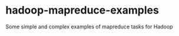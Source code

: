 hadoop-mapreduce-examples
=========================

Some simple and complex examples of mapreduce tasks for Hadoop
